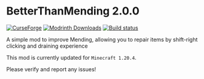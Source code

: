 BetterThanMending 2.0.0
=========
[![ CurseForge](http://cf.way2muchnoise.eu/264738.svg)](https://minecraft.curseforge.com/projects/better-than-mending) [![Modrinth Downloads](https://img.shields.io/modrinth/dt/better-than-mending?color=00AF5C&label=downloads&style=flat-square&logo=modrinth)](https://modrinth.com/mod/better-than-mending) [![Build status](https://github.com/legobmw99/BetterThanMending/actions/workflows/build.yml/badge.svg)](https://github.com/legobmw99/BetterThanMending/actions)

A simple mod to improve Mending, allowing you to repair items by shift-right clicking and draining experience

This mod is currently updated for `Minecraft 1.20.4`.

Please verify and report any issues!